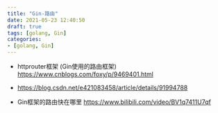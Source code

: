```yaml
---
title: "Gin-路由"
date: 2021-05-23 12:40:50
draft: true
tags: [golang, Gin]
categories:
- [golang, Gin]
---
```



- httprouter框架 (Gin使用的路由框架)  https://www.cnblogs.com/foxy/p/9469401.html

- https://blog.csdn.net/e421083458/article/details/91994788


- Gin框架的路由快在哪里  https://www.bilibili.com/video/BV1q7411U7qf
